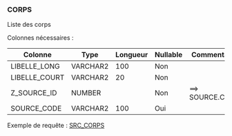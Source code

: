 ### CORPS

Liste des corps

Colonnes nécessaires :

|Colonne      |Type    |Longueur|Nullable|Commentaire|
|-------------|--------|--------|--------|-----------|
|LIBELLE_LONG |VARCHAR2|100     |Non     |           |
|LIBELLE_COURT|VARCHAR2|20      |Non     |           |
|Z_SOURCE_ID  |NUMBER  |        |Non     |==> SOURCE.CODE|
|SOURCE_CODE  |VARCHAR2|100     |Oui     |           |


Exemple de requête :
[SRC_CORPS](../Harpège/SRC_CORPS.sql)